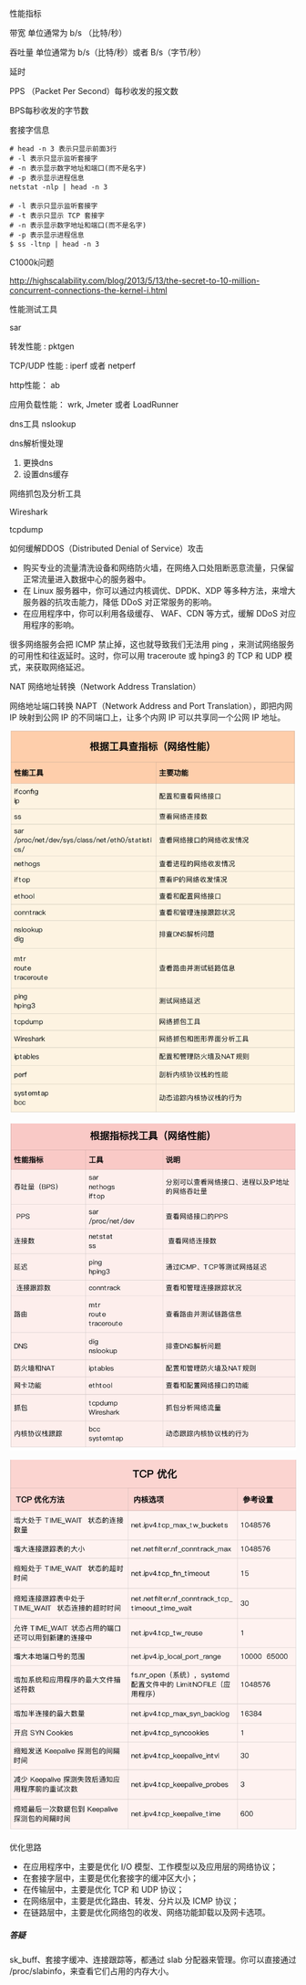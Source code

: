 性能指标 

带宽 单位通常为 b/s （比特/秒）

吞吐量 单位通常为 b/s（比特/秒）或者 B/s（字节/秒）

延时

PPS （Packet Per Second）每秒收发的报文数

 BPS每秒收发的字节数

套接字信息

```
# head -n 3 表示只显示前面3行
# -l 表示只显示监听套接字
# -n 表示显示数字地址和端口(而不是名字)
# -p 表示显示进程信息
netstat -nlp | head -n 3

# -l 表示只显示监听套接字
# -t 表示只显示 TCP 套接字
# -n 表示显示数字地址和端口(而不是名字)
# -p 表示显示进程信息
$ ss -ltnp | head -n 3
```

C1000k问题

http://highscalability.com/blog/2013/5/13/the-secret-to-10-million-concurrent-connections-the-kernel-i.html 

性能测试工具

sar

转发性能  : pktgen

TCP/UDP 性能 : iperf 或者 netperf

http性能： ab

应用负载性能： wrk, Jmeter 或者 LoadRunner

dns工具   nslookup

dns解析慢处理

1. 更换dns
2. 设置dns缓存

网络抓包及分析工具

Wireshark 

tcpdump

如何缓解DDOS（Distributed Denial of Service）攻击

- 购买专业的流量清洗设备和网络防火墙，在网络入口处阻断恶意流量，只保留正常流量进入数据中心的服务器中。
- 在 Linux 服务器中，你可以通过内核调优、DPDK、XDP 等多种方法，来增大服务器的抗攻击能力，降低 DDoS 对正常服务的影响。
- 在应用程序中，你可以利用各级缓存、 WAF、CDN 等方式，缓解 DDoS 对应用程序的影响。



很多网络服务会把 ICMP 禁止掉，这也就导致我们无法用 ping ，来测试网络服务的可用性和往返延时。这时，你可以用 traceroute 或 hping3 的 TCP 和 UDP 模式，来获取网络延迟。

 NAT 网络地址转换（Network Address Translation）

网络地址端口转换 NAPT（Network Address and Port Translation），即把内网 IP 映射到公网 IP 的不同端口上，让多个内网 IP 可以共享同一个公网 IP 地址。

![](images/0d87b39b89a1b7f325fc5477c0182ea0.png)

![a1eb07e281e5795be83c11d7255c543b](images/a1eb07e281e5795be83c11d7255c543b.png)

![](images/b07ea76a8737ed93395736795ede44e0.png)

优化思路

- 在应用程序中，主要是优化 I/O 模型、工作模型以及应用层的网络协议；
- 在套接字层中，主要是优化套接字的缓冲区大小；
- 在传输层中，主要是优化 TCP 和 UDP 协议；
- 在网络层中，主要是优化路由、转发、分片以及 ICMP 协议；
- 在链路层中，主要是优化网络包的收发、网络功能卸载以及网卡选项。

##### 答疑

sk_buff、套接字缓冲、连接跟踪等，都通过 slab 分配器来管理。你可以直接通过 /proc/slabinfo，来查看它们占用的内存大小。